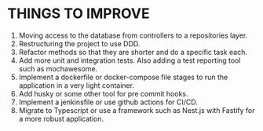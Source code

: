 # THINGS TO IMPROVE

1. Moving access to the database from controllers to a repositories layer.
2. Restructuring the project to use DDD.
3. Refactor methods so that they are shorter and do a specific task each.
4. Add more unit and integration tests. Also adding a test reporting tool such as mochawesome.
5. Implement a dockerfile or docker-compose file stages to run the application in a very light container.
6. Add husky or some other tool for pre commit hooks.
7. Implement a jenkinsfile or use github actions for CI/CD.
8. Migrate to Typescript or use a framework such as Nest.js with Fastify for a more robust application.
